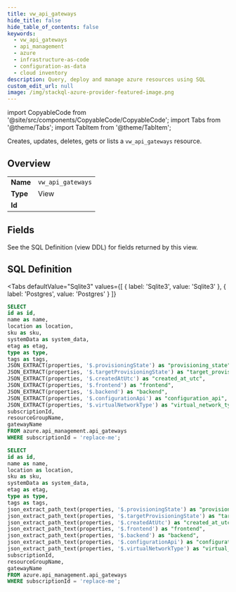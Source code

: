 ```yaml
--- 
title: vw_api_gateways
hide_title: false
hide_table_of_contents: false
keywords:
  - vw_api_gateways
  - api_management
  - azure
  - infrastructure-as-code
  - configuration-as-data
  - cloud inventory
description: Query, deploy and manage azure resources using SQL
custom_edit_url: null
image: /img/stackql-azure-provider-featured-image.png
---
```


import CopyableCode from '@site/src/components/CopyableCode/CopyableCode';
import Tabs from '@theme/Tabs';
import TabItem from '@theme/TabItem';

Creates, updates, deletes, gets or lists a <code>vw_api_gateways</code> resource.

## Overview
<table><tbody>
<tr><td><b>Name</b></td><td><code>vw_api_gateways</code></td></tr>
<tr><td><b>Type</b></td><td>View</td></tr>
<tr><td><b>Id</b></td><td><CopyableCode code="azure.api_management.vw_api_gateways" /></td></tr>
</tbody></table>

## Fields

See the SQL Definition (view DDL) for fields returned by this view.

## SQL Definition

<Tabs
defaultValue="Sqlite3"
values={[
{ label: 'Sqlite3', value: 'Sqlite3' },
{ label: 'Postgres', value: 'Postgres' }
]}
>
<TabItem value="Sqlite3">

```sql
SELECT
id as id,
name as name,
location as location,
sku as sku,
systemData as system_data,
etag as etag,
type as type,
tags as tags,
JSON_EXTRACT(properties, '$.provisioningState') as "provisioning_state",
JSON_EXTRACT(properties, '$.targetProvisioningState') as "target_provisioning_state",
JSON_EXTRACT(properties, '$.createdAtUtc') as "created_at_utc",
JSON_EXTRACT(properties, '$.frontend') as "frontend",
JSON_EXTRACT(properties, '$.backend') as "backend",
JSON_EXTRACT(properties, '$.configurationApi') as "configuration_api",
JSON_EXTRACT(properties, '$.virtualNetworkType') as "virtual_network_type",
subscriptionId,
resourceGroupName,
gatewayName
FROM azure.api_management.api_gateways
WHERE subscriptionId = 'replace-me';
```

</TabItem>
<TabItem value="Postgres">

```sql
SELECT
id as id,
name as name,
location as location,
sku as sku,
systemData as system_data,
etag as etag,
type as type,
tags as tags,
json_extract_path_text(properties, '$.provisioningState') as "provisioning_state",
json_extract_path_text(properties, '$.targetProvisioningState') as "target_provisioning_state",
json_extract_path_text(properties, '$.createdAtUtc') as "created_at_utc",
json_extract_path_text(properties, '$.frontend') as "frontend",
json_extract_path_text(properties, '$.backend') as "backend",
json_extract_path_text(properties, '$.configurationApi') as "configuration_api",
json_extract_path_text(properties, '$.virtualNetworkType') as "virtual_network_type",
subscriptionId,
resourceGroupName,
gatewayName
FROM azure.api_management.api_gateways
WHERE subscriptionId = 'replace-me';
```

</TabItem>
</Tabs>
